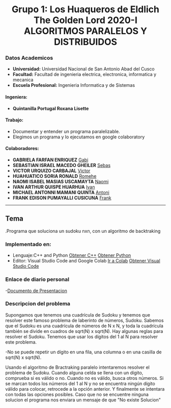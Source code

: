 # **<center>Grupo 1: Los Huaqueros de Eldlich The Golden Lord 2020-I ALGORITMOS PARALELOS Y DISTRIBUIDOS</center>**
### Datos Academicos

- **Universidad:** Universidad Nacional de San Antonio Abad del Cusco
- **Facultad:** Facultad de ingenieria electrica, electronica, informatica y mecanica
- **Escuela Profesional:** Ingenieria Informatica y de Sistemas
#### Ingeniera:
- **Quintanilla Portugal Roxana Lisette**
#### Trabajo:
- Documentar y entender un programa paralelizable.
- Elegimos un programa y lo ejecutamos en google colaboratory
#### Colaboradores:
- **GABRIELA FARFAN ENRIQUEZ** [Gabi](https://github.com/gabrielafarfan1)
- **SEBASTIAN ISRAEL MACEDO GHEILER**  [Sebas](https://github.com/sebasmacedohotmailcom)
- **VICTOR URQUIZO CARBAJAL** [Victor](https://github.com/victorUrquizo)
- **HUAHUATICO SORIA RONALD** [Romehe](https://github.com/Romehe369)
- **NAOMI ISABEL MASIAS USCAMAYTA** [Naomi](https://github.com/naomi159)
- **IVAN ARTHUR QUISPE HUARHUA** [Ivan](https://github.com/ivan-qh)
- **MICHAEL ANTONNI MAMANI QUINTA** [Antoni](https://github.com/Michael-Antonni)
- **FRANK EDISON PUMAYALLI CUSICUNA** [Frank](https://github.com/frankpumacusi)
---
## Tema

.Programa que soluciona un sudoku nxn, con un algoritmo de backtraking

### Implementado en:
- Lenguaje:C++ and Python
[Obtener C++](https://visualstudio.microsoft.com/es/thank-you-downloading-visual-studio/?sku=Community&rel=16)
[Obtener Python](https://www.python.org/downloads/)
- Editor: Visual Studio Code and Google Colab
[Ir a Colab](https://colab.research.google.com/notebooks/intro.ipynb)
[Obtener Visual Studio Code](https://code.visualstudio.com/download)
### Enlace de diario personal
-[Documento de Presentacion](https://docs.google.com/presentation/d/1e4iR5D2NYpV1ujiJVhsh8q3OvkaRal6wfqB3RgLqrEc/edit?usp=sharing)
### Descripcion del problema
Supongamos que tenemos una cuadrícula de Sudoku y tenemos que resolver este famoso problema de laberinto de números, Sudoku. Sabemos que el Sudoku es una cuadrícula de números de N x N, y toda la cuadrícula también se divide en cuadros de sqrt(N) x sqrt(N). Hay algunas reglas para resolver el Sudoku.
Tenemos que usar los dígitos del 1 al N para resolver este problema.

-No se puede repetir un dígito en una fila, una columna o en una casilla de sqrt(N) x sqrt(N).

Usando el algoritmo de Bractraking paralelo intentaremos resolver el problema de Sudoku. Cuando alguna celda se llena con un dígito, comprueba si es válido o no. Cuando no es válido, busca otros números. Si se marcan todos los números del 1 al N y no se encuentra ningún dígito válido para colocar, retrocede a la opción anterior. Y finalmente se intentara con todas las opciones posibles. Caso que no se encuentre ninguna solucion el programa nos enviara un mensaje de que "No existe Solucion"
